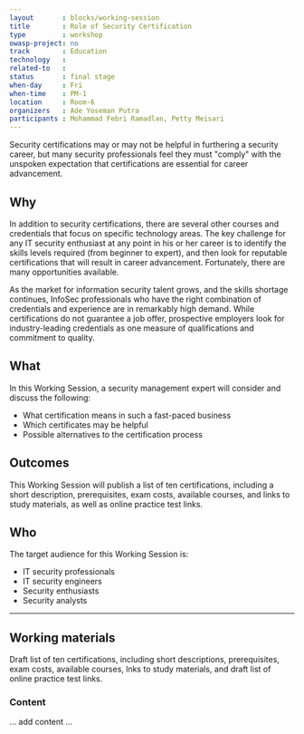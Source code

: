 ```yaml
---
layout       : blocks/working-session
title        : Role of Security Certification
type         : workshop
owasp-project: no
track        : Education
technology   :
related-to   :
status       : final stage
when-day     : Fri
when-time    : PM-1
location     : Room-6
organizers   : Ade Yoseman Putra
participants : Mohammad Febri Ramadlan, Petty Meisari
---
```


Security certifications may or may not be helpful in furthering a security career, but many security professionals feel they must "comply" with the unspoken expectation that certifications are essential for career advancement. 

## Why

In addition to security certifications, there are several other courses and credentials that focus on specific technology areas. The key challenge for any IT security enthusiast at any point in his or her career is to identify the skills levels required (from beginner to expert), and then look for reputable certifications that will result in career advancement. Fortunately, there are many opportunities available.

As the market for information security talent grows, and the skills shortage continues, InfoSec professionals who have the right combination of credentials and experience are in remarkably high demand. While certifications do not guarantee a job offer, prospective employers look for industry-leading credentials as one measure of qualifications and commitment to quality.

## What

In this Working Session, a security management expert will consider and discuss the following:

- What certification means in such a fast-paced business
- Which certificates may be helpful
- Possible alternatives to the certification process

## Outcomes

This Working Session will publish a list of ten certifications, including a short description, prerequisites, exam costs, available courses, and links to study materials, as well as online practice test links.

## Who

The target audience for this Working Session is:

- IT security professionals
- IT security engineers
- Security enthusiasts
- Security analysts

--- 

## Working materials

Draft list of ten certifications, including short descriptions, prerequisites, exam costs, available courses,  lnks to study materials, and draft list of online practice test links.

### Content

... add content ...
